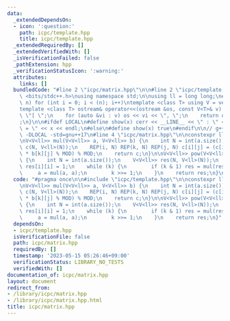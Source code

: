 ```yaml
---
data:
  _extendedDependsOn:
  - icon: ':question:'
    path: icpc/template.hpp
    title: icpc/template.hpp
  _extendedRequiredBy: []
  _extendedVerifiedWith: []
  _isVerificationFailed: false
  _pathExtension: hpp
  _verificationStatusIcon: ':warning:'
  attributes:
    links: []
  bundledCode: "#line 2 \"icpc/matrix.hpp\"\n\n#line 2 \"icpc/template.hpp\"\n\n#include\
    \ <bits/stdc++.h>\nusing namespace std;\n\nusing ll = long long;\n#define REP(i,\
    \ n) for (int i = 0; i < (n); i++)\ntemplate <class T> using V = vector<T>;\n\
    template <class T> ostream& operator<<(ostream &os, const V<T>& v) {\n    os <<\
    \ \"[ \";\n    for (auto &vi : v) os << vi << \", \";\n    return os << \"]\"\
    ;\n}\n\n#ifdef LOCAL\n#define show(x) cerr << __LINE__ << \" : \" << #x << \"\
    \ = \" << x << endl;\n#else\n#define show(x) true\n#endif\n\n// g++ -g -fsanitize=undefined,address\
    \ -DLOCAL -std=gnu++17\n#line 4 \"icpc/matrix.hpp\"\n\nconstexpr ll MOD = 998244353;\n\
    \nV<V<ll>> mul(V<V<ll>> a, V<V<ll>> b) {\n    int N = int(a.size());\n    V<V<ll>>\
    \ c(N, V<ll>(N));\n    REP(i, N) REP(k, N) REP(j, N) c[i][j] = (c[i][j] + a[i][k]\
    \ * b[k][j] % MOD) % MOD;\n    return c;\n}\n\nV<V<ll>> pow(V<V<ll>> a, ll k)\
    \ {\n    int N = int(a.size());\n    V<V<ll>> res(N, V<ll>(N));\n    REP(i, N)\
    \ res[i][i] = 1;\n    while (k) {\n        if (k & 1) res = mul(res, a);\n   \
    \     a = mul(a, a);\n        k >>= 1;\n    }\n    return res;\n}\n"
  code: "#pragma once\n\n#include \"icpc/template.hpp\"\n\nconstexpr ll MOD = 998244353;\n\
    \nV<V<ll>> mul(V<V<ll>> a, V<V<ll>> b) {\n    int N = int(a.size());\n    V<V<ll>>\
    \ c(N, V<ll>(N));\n    REP(i, N) REP(k, N) REP(j, N) c[i][j] = (c[i][j] + a[i][k]\
    \ * b[k][j] % MOD) % MOD;\n    return c;\n}\n\nV<V<ll>> pow(V<V<ll>> a, ll k)\
    \ {\n    int N = int(a.size());\n    V<V<ll>> res(N, V<ll>(N));\n    REP(i, N)\
    \ res[i][i] = 1;\n    while (k) {\n        if (k & 1) res = mul(res, a);\n   \
    \     a = mul(a, a);\n        k >>= 1;\n    }\n    return res;\n}"
  dependsOn:
  - icpc/template.hpp
  isVerificationFile: false
  path: icpc/matrix.hpp
  requiredBy: []
  timestamp: '2023-05-15 05:26:46+09:00'
  verificationStatus: LIBRARY_NO_TESTS
  verifiedWith: []
documentation_of: icpc/matrix.hpp
layout: document
redirect_from:
- /library/icpc/matrix.hpp
- /library/icpc/matrix.hpp.html
title: icpc/matrix.hpp
---
```

